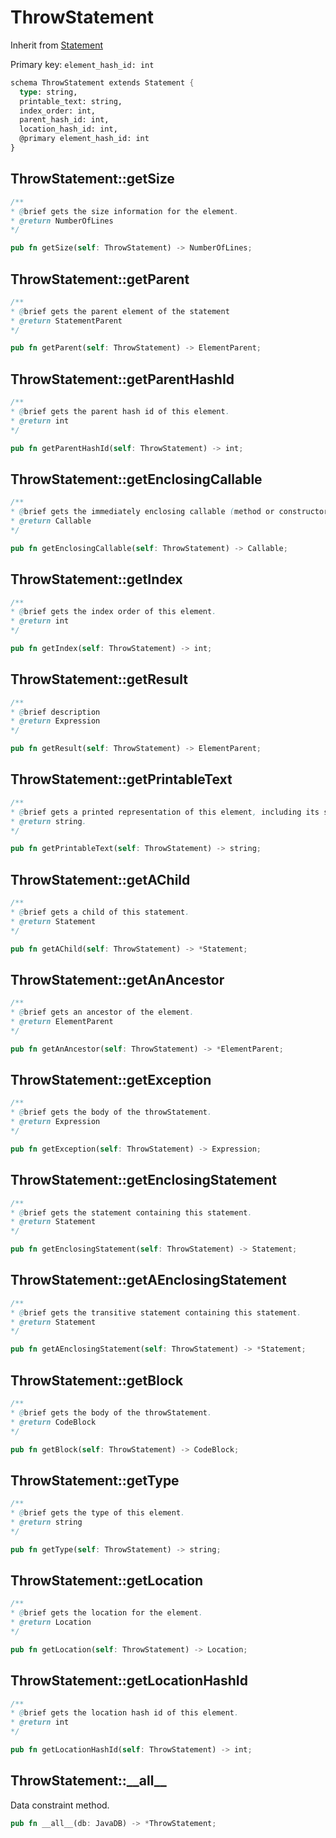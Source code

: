 # ThrowStatement

Inherit from [Statement](./Statement.md)

Primary key: `element_hash_id: int`

```rust
schema ThrowStatement extends Statement {
  type: string,
  printable_text: string,
  index_order: int,
  parent_hash_id: int,
  location_hash_id: int,
  @primary element_hash_id: int
}
```
## ThrowStatement::getSize

```java
/**
* @brief gets the size information for the element.
* @return NumberOfLines
*/
```
```rust
pub fn getSize(self: ThrowStatement) -> NumberOfLines;
```
## ThrowStatement::getParent

```java
/**
* @brief gets the parent element of the statement
* @return StatementParent 
*/
```
```rust
pub fn getParent(self: ThrowStatement) -> ElementParent;
```
## ThrowStatement::getParentHashId

```java
/**
* @brief gets the parent hash id of this element.
* @return int
*/
```
```rust
pub fn getParentHashId(self: ThrowStatement) -> int;
```
## ThrowStatement::getEnclosingCallable

```java
/**
* @brief gets the immediately enclosing callable (method or constructor) whose body contains this statement.
* @return Callable 
*/
```
```rust
pub fn getEnclosingCallable(self: ThrowStatement) -> Callable;
```
## ThrowStatement::getIndex

```java
/**
* @brief gets the index order of this element.
* @return int
*/
```
```rust
pub fn getIndex(self: ThrowStatement) -> int;
```
## ThrowStatement::getResult

```java
/**
* @brief description
* @return Expression 
*/
```
```rust
pub fn getResult(self: ThrowStatement) -> ElementParent;
```
## ThrowStatement::getPrintableText

```java
/**
* @brief gets a printed representation of this element, including its structure where applicable.
* @return string.
*/
```
```rust
pub fn getPrintableText(self: ThrowStatement) -> string;
```
## ThrowStatement::getAChild

```java
/**
* @brief gets a child of this statement.
* @return Statement 
*/
```
```rust
pub fn getAChild(self: ThrowStatement) -> *Statement;
```
## ThrowStatement::getAnAncestor

```java
/**
* @brief gets an ancestor of the element.
* @return ElementParent 
*/
```
```rust
pub fn getAnAncestor(self: ThrowStatement) -> *ElementParent;
```
## ThrowStatement::getException

```java
/**
* @brief gets the body of the throwStatement.
* @return Expression 
*/
```
```rust
pub fn getException(self: ThrowStatement) -> Expression;
```
## ThrowStatement::getEnclosingStatement

```java
/**
* @brief gets the statement containing this statement.
* @return Statement 
*/
```
```rust
pub fn getEnclosingStatement(self: ThrowStatement) -> Statement;
```
## ThrowStatement::getAEnclosingStatement

```java
/**
* @brief gets the transitive statement containing this statement.
* @return Statement 
*/
```
```rust
pub fn getAEnclosingStatement(self: ThrowStatement) -> *Statement;
```
## ThrowStatement::getBlock

```java
/**
* @brief gets the body of the throwStatement.
* @return CodeBlock 
*/
```
```rust
pub fn getBlock(self: ThrowStatement) -> CodeBlock;
```
## ThrowStatement::getType

```java
/**
* @brief gets the type of this element.
* @return string
*/
```
```rust
pub fn getType(self: ThrowStatement) -> string;
```
## ThrowStatement::getLocation

```java
/**
* @brief gets the location for the element.
* @return Location
*/
```
```rust
pub fn getLocation(self: ThrowStatement) -> Location;
```
## ThrowStatement::getLocationHashId

```java
/**
* @brief gets the location hash id of this element.
* @return int
*/
```
```rust
pub fn getLocationHashId(self: ThrowStatement) -> int;
```
## ThrowStatement::\_\_all\_\_

Data constraint method.

```rust
pub fn __all__(db: JavaDB) -> *ThrowStatement;
```
